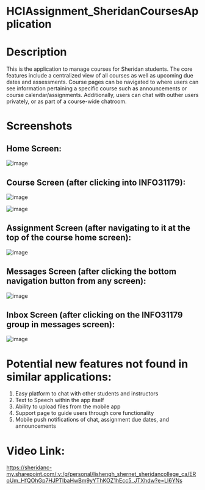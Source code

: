 # HCIAssignment_SheridanCoursesApplication

# Description
This is the application to manage courses for Sheridan students. The core features include a centralized view of all courses as well as upcoming due dates and assessments. Course pages can be navigated to where users can see information pertaining a specific course such as announcements or course calendar/assignments.
Additionally, users can chat with outher users privately, or as part of a course-wide chatroom.

# Screenshots
## Home Screen:

![image](https://user-images.githubusercontent.com/22259796/220042038-1850f5c3-f67f-4141-a882-d4f886b385b4.png)

## Course Screen (after clicking into INFO31179):

![image](https://user-images.githubusercontent.com/22259796/220042107-b41bad13-bac3-4f87-97db-31136fe53a4b.png)

![image](https://user-images.githubusercontent.com/22259796/220042150-ce6d6c28-3e79-485a-be64-633b020e0061.png)


## Assignment Screen (after navigating to it at the top of the course home screen):

![image](https://user-images.githubusercontent.com/22259796/220042274-5e55d29c-8a21-40da-93fa-6d9d99741850.png)


## Messages Screen (after clicking the bottom navigation button from any screen):

![image](https://user-images.githubusercontent.com/22259796/220042306-1f291bea-b8b8-49f0-b25b-a6ef31a42ef1.png)


## Inbox Screen (after clicking on the INFO31179 group in messages screen):

![image](https://user-images.githubusercontent.com/22259796/220042335-757de6c5-d811-43f1-9bcd-45b66c797fc3.png)


# Potential new features not found in similar applications:
1. Easy platform to chat with other students and instructors
2. Text to Speech within the app itself
3. Ability to upload files from the mobile app
4. Support page to guide users through core functionality
5. Mobile push notifications of chat, assignment due dates, and announcements

# Video Link:
https://sheridanc-my.sharepoint.com/:v:/g/personal/lishengh_shernet_sheridancollege_ca/ERoUm_HfQOhGp7HJPTlbaHwBm9yYThKOZ1hEcc5_JTXhdw?e=Ll6YNs
